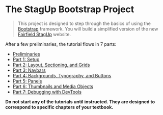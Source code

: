 # The StagUp Bootstrap Project
>This project is designed to step through the basics of using the [Bootstrap](http://getbootstrap.com) framework. You will build a simplified version of the new [Fairfield StagUp](http://fairfieldstagup.org) website.

After a few preliminaries, the tutorial flows in 7 parts:
* [Preliminaries](Preliminaries.md)
* [Part 1: Setup](Part1.md)
* [Part 2: Layout, Sectioning, and Grids](Part2.md)
* [Part 3: Navbars](Part3.md)
* [Part 4: Backgrounds, Typography, and Buttons](Part4.md)
* [Part 5: Panels](Part5.md)
* [Part 6: Thumbnails and Media Objects](Part6.md)
* [Part 7: Debugging with DevTools](Part7.md)

**Do not start any of the tutorials until instructed. They are designed to correspond to specific chapters of your textbook.**
